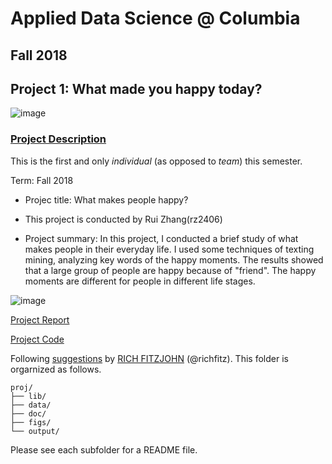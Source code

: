 # Applied Data Science @ Columbia
## Fall 2018
## Project 1: What made you happy today?

![image](figs/title.jpeg)

### [Project Description](doc/)
This is the first and only *individual* (as opposed to *team*) this semester. 

Term: Fall 2018

+ Projec title: What makes people happy?
+ This project is conducted by Rui Zhang(rz2406)

+ Project summary: In this project, I conducted a brief study of what makes people in their everyday life. I used some techniques of texting mining, analyzing key words of the happy moments. The results showed that a large group of people are happy because of "friend". The happy moments are different for people in different life stages.

![image](https://github.com/TZstatsADS/Fall2018-Proj1-kathleennn/tree/master/figs/happiness.jpeg)


[Project Report](https://github.com/TZstatsADS/Fall2018-Proj1-kathleennn/tree/master/doc/Project1.html)

[Project Code](https://github.com/TZstatsADS/Fall2018-Proj1-kathleennn/tree/master/doc/Project1.Rmd)

Following [suggestions](http://nicercode.github.io/blog/2013-04-05-projects/) by [RICH FITZJOHN](http://nicercode.github.io/about/#Team) (@richfitz). This folder is orgarnized as follows.

```
proj/
├── lib/
├── data/
├── doc/
├── figs/
└── output/
```

Please see each subfolder for a README file.
